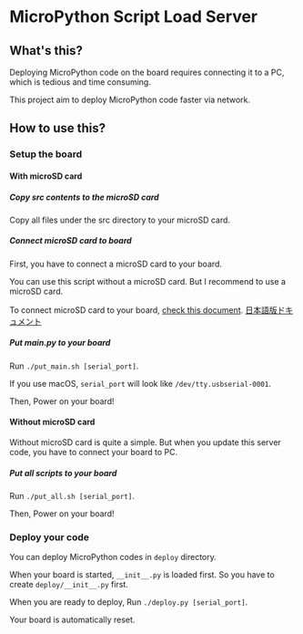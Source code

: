 # MicroPython Script Load Server

## What's this?
Deploying MicroPython code on the board requires connecting it to a PC, which is tedious and time consuming.

This project aim to deploy MicroPython code faster via network.

## How to use this?
### Setup the board
#### With microSD card
##### Copy src contents to the microSD card
Copy all files under the src directory to your microSD card.

##### Connect microSD card to board
First, you have to connect a microSD card to your board.

You can use this script without a microSD card.
But I recommend to use a microSD card.

To connect microSD card to your board, [check this document](https://docs.micropython.org/en/latest/library/machine.SDCard.html).
[日本語版ドキュメント](https://micropython-docs-ja.readthedocs.io/ja/latest/library/machine.SDCard.html)

##### Put main.py to your board
Run `./put_main.sh [serial_port]`.

If you use macOS, `serial_port` will look like `/dev/tty.usbserial-0001`.

Then, Power on your board!

#### Without microSD card
Without microSD card is quite a simple.
But when you update this server code, you have to connect your board to PC.

##### Put all scripts to your board
Run `./put_all.sh [serial_port]`.

Then, Power on your board!

### Deploy your code
You can deploy MicroPython codes in `deploy` directory.

When your board is started, `__init__.py` is loaded first.
So you have to create `deploy/__init__.py` first.

When you are ready to deploy, Run `./deploy.py [serial_port]`.

Your board is automatically reset.
